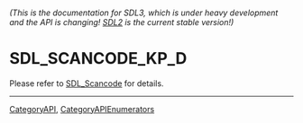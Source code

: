 ###### (This is the documentation for SDL3, which is under heavy development and the API is changing! [SDL2](https://wiki.libsdl.org/SDL2/) is the current stable version!)
# SDL_SCANCODE_KP_D

Please refer to [SDL_Scancode](SDL_Scancode) for details.

----
[CategoryAPI](CategoryAPI), [CategoryAPIEnumerators](CategoryAPIEnumerators)

